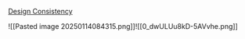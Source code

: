 [Design Consistency](https://www.uxpin.com/studio/blog/guide-design-consistency-best-practices-ui-ux-designers/)

![[Pasted image 20250114084315.png]]![[0_dwULUu8kD-5AVvhe.png]]

